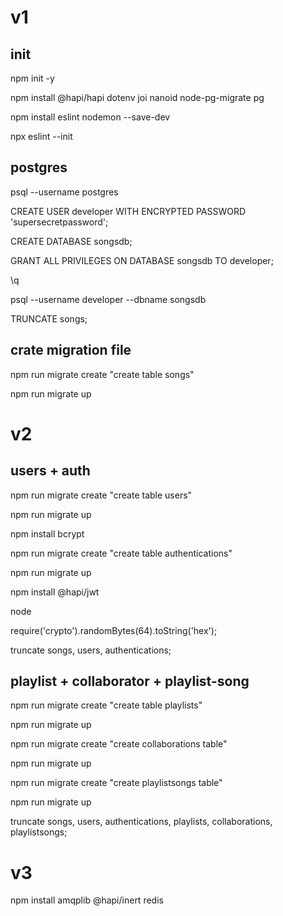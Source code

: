# v1

## init 

npm init -y

npm install @hapi/hapi dotenv joi nanoid node-pg-migrate pg

npm install eslint nodemon --save-dev

npx eslint --init

## postgres

psql --username postgres

CREATE USER developer WITH ENCRYPTED PASSWORD 'supersecretpassword';

CREATE DATABASE songsdb;

GRANT ALL PRIVILEGES ON DATABASE songsdb TO developer;

\q

psql --username developer --dbname songsdb

TRUNCATE songs;

## crate migration file

npm run migrate create "create table songs"

npm run migrate up

# v2

## users + auth

npm run migrate create "create table users"

npm run migrate up

npm install bcrypt

npm run migrate create "create table authentications"

npm run migrate up

npm install @hapi/jwt

node 

require('crypto').randomBytes(64).toString('hex');

truncate songs, users, authentications;

## playlist + collaborator + playlist-song

npm run migrate create "create table playlists"

npm run migrate up

npm run migrate create "create collaborations table"

npm run migrate up

npm run migrate create "create playlistsongs table"

npm run migrate up

truncate songs, users, authentications, playlists, collaborations, playlistsongs;

# v3

npm install amqplib @hapi/inert redis